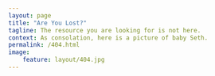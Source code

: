```yaml
---
layout: page
title: "Are You Lost?"
tagline: The resource you are looking for is not here.
context: As consolation, here is a picture of baby Seth.
permalink: /404.html
image:
    feature: layout/404.jpg
---
```

